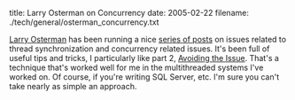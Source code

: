 title: Larry Osterman on Concurrency
date: 2005-02-22
filename: ./tech/general/osterman_concurrency.txt


<a href="http://weblogs.asp.net/LarryOsterman">Larry Osterman</a> has
been running a nice <a href="http://weblogs.asp.net/larryosterman/archive/2005/02/14/372508.aspx">
series of posts</a> on issues related to thread  synchronization and concurrency related issues.
It's been full of useful tips and tricks, I particularly like part 2,
<a href="http://weblogs.asp.net/larryosterman/archive/2005/02/15/373460.aspx">Avoiding
the Issue</a>. That's a technique that's worked well for me in the multithreaded
systems I've worked on. Of course, if you're writing SQL Server, etc. I'm sure
you can't take nearly as simple an approach.
